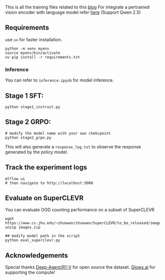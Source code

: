 This is all the training files related to this [blog]()
For integrate a pertrained vision encoder with language model refer [here]() (Support Qwen 2.5)

## Requirements
use `uv` for faster installation.
```
python -m venv myenv
source myenv/bin/activate
uv pip install -r requirements.txt
```
### Inference
You can refer to `inference.ipynb` for model inference.

## Stage 1 SFT:
```
python stage1_instruct.py
```

## Stage 2 GRPO:
```
# modify the model name with your own chekcpoint
python stage2_grpo.py
```
This will also generate a `response_log.txt` to observe the response generated by the policy model.

## Track the experiment logs
```
mlflow ui
# then navigate to http://localhost:5000
```
## Evaluate on SuperCLEVR
You can evaluate OOD counting performance on a subset of SuperCLEVR
```
wget https://www.cs.jhu.edu/~zhuowan/zhuowan/SuperCLEVR/to_be_released/images.zip
unzip images.zip

## modify model path in the script
python eval_superclevr.py
```

## Acknowledgements
Special thanks [Deep-Agent/R1-V](https://github.com/Deep-Agent/R1-V) for open source the dataset. [Glows.ai](https://glows.ai/) for supporting the compute!
